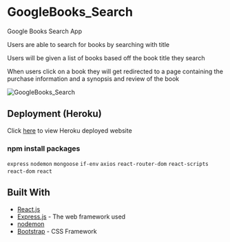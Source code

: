 # GoogleBooks_Search

Google Books Search App

Users are able to search for books by searching with title

Users will be given a list of books based off the book title they search

When users click on a book they will get redirected to a page containing the purchase information and a synopsis and review of the book

![GoogleBooks_Search](#)

## Deployment (Heroku)

Click [here](https://stark-ravine-88623.herokuapp.com/) to view Heroku deployed website

### npm install packages

`express`
`nodemon`
`mongoose`
`if-env`
`axios`
`react-router-dom`
`react-scripts`
`react-dom`
`react`

## Built With

- [React.js](https://reactjs.org/)
- [Express.js](http://www.dropwizard.io/1.0.2/docs/) - The web framework used
- [nodemon](https://nodemon.io/)
- [Bootstrap](https://getbootstrap.com/) - CSS Framework
